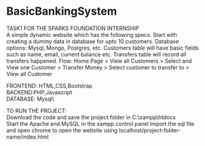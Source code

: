 # BasicBankingSystem
TASK1 FOR THE SPARKS FOUNDATION INTERNSHIP\
A simple dynamic website which has the following specs.
Start with creating a dummy data in database for upto 10 customers. Database options: Mysql, Mongo, Postgres, etc. Customers table will have basic fields such as name, email, current balance etc. Transfers table will record all transfers happened.
Flow: Home Page > View all Customers > Select and View one Customer > Transfer Money > Select customer to transfer to > View all Customer

FRONTEND: HTML,CSS,Bootstrap \
BACKEND:PHP,Javascript\
DATABASE: Mysql\

TO RUN THE PROJECT:\
Download the code and save the project folder in C:\xampp\htdocs\
Start the Apache and MySQL in the xampp control panel
Import the sql file and open chrome to open the website using localhost/project-folder-name/index.html

